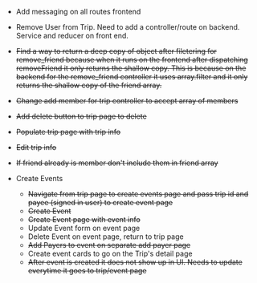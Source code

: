 - Add messaging on all routes frontend
- Remove User from Trip. Need to add a controller/route on backend. Service and reducer on front end.

- ~~Find a way to return a deep copy of object after filetering for remove_friend because when it runs on the frontend after dispatching removeFriend it only returns the shallow copy. This is because on the backend for the remove_friend controller it uses array.filter and it only returns the shallow copy of the friend array.~~
- ~~Change add member for trip controller to accept array of members~~
- ~~Add delete button to trip page to delete~~
- ~~Populate trip page with trip info~~
- ~~Edit trip info~~
- ~~If friend already is member don't include them in friend array~~
- Create Events
  - ~~Navigate from trip page to create events page and pass trip id and payee (signed in user) to create event page~~
  - ~~Create Event~~
  - ~~Create Event page with event info~~
  - Update Event form on event page
  - Delete Event on event page, return to trip page
  - ~~Add Payers to event on separate add payer page~~
  - Create event cards to go on the Trip's detail page
  - ~~After event is created it does not show up in UI. Needs to update everytime it goes to trip/event page~~

